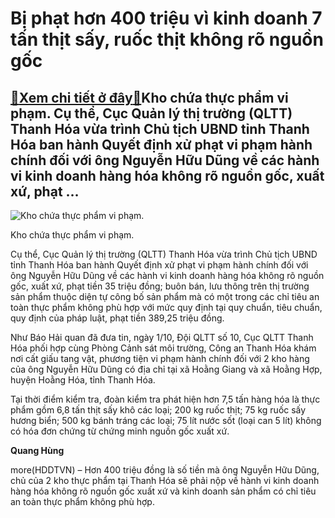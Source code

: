 Bị phạt hơn 400 triệu vì kinh doanh 7 tấn thịt sấy, ruốc thịt không rõ nguồn gốc
================================================================================

[:gift:Xem chi tiết ở đây:gift:](https://hddtvn.com/bi-phat-hon-400-trieu-vi-kinh-doanh-7-tan-thit-say-ruoc-thit-khong-ro-nguon-goc/)Kho chứa thực phẩm vi phạm. Cụ thể, Cục Quản lý thị trường (QLTT) Thanh Hóa vừa trình Chủ tịch UBND tỉnh Thanh Hóa ban hành Quyết định xử phạt vi phạm hành chính đối với ông Nguyễn Hữu Dũng về các hành vi kinh doanh hàng hóa không rõ nguồn gốc, xuất xứ, phạt …
--------------------------------------------------------------------------------------------------------------------------------------------------------------------------------------------------------------------------------------------------------------------





![Kho chứa thực phẩm vi phạm.](https://hddtvn.com/wp-content/uploads/2021/01/5709_4107_IMG_6180.jpg "Kho chứa thực phẩm vi phạm.")


Kho chứa thực phẩm vi phạm.



Cụ thể, Cục Quản lý thị trường (QLTT) Thanh Hóa vừa trình Chủ tịch UBND tỉnh Thanh Hóa ban hành Quyết định xử phạt vi phạm hành chính đối với ông Nguyễn Hữu Dũng về các hành vi kinh doanh hàng hóa không rõ nguồn gốc, xuất xứ, phạt tiền 35 triệu đồng; buôn bán, lưu thông trên thị trường sản phẩm thuộc diện tự công bố sản phẩm mà có một trong các chỉ tiêu an toàn thực phẩm không phù hợp với mức quy định tại quy chuẩn, tiêu chuẩn, quy định của pháp luật, phạt tiền 389,25 triệu đồng.


Như Báo Hải quan đã đưa tin, ngày 1/10, Đội QLTT số 10, Cục QLTT Thanh Hóa phối hợp cùng Phòng Cảnh sát môi trường, Công an Thanh Hóa khám nơi cất giấu tang vật, phương tiện vi phạm hành chính đối với 2 kho hàng của ông Nguyễn Hữu Dũng có địa chỉ tại xã Hoằng Giang và xã Hoằng Hợp, huyện Hoằng Hóa, tỉnh Thanh Hóa.


Tại thời điểm kiểm tra, đoàn kiểm tra phát hiện hơn 7,5 tấn hàng hóa là thực phẩm gồm 6,8 tấn thịt sấy khô các loại; 200 kg ruốc thịt; 75 kg ruốc sấy hương biển; 500 kg bánh tráng các loại; 75 lít nước sốt (loại can 5 lít) không có hóa đơn chứng từ chứng minh nguồn gốc xuất xứ.




**Quang Hùng**



more(HDDTVN) – Hơn 400 triệu đồng là số tiền mà ông Nguyễn Hữu Dũng, chủ của 2 kho thực phẩm tại Thanh Hóa sẽ phải nộp về hành vi kinh doanh hàng hóa không rõ nguồn gốc xuất xứ và kinh doanh sản phẩm có chỉ tiêu an toàn thực phẩm không phù hợp.

